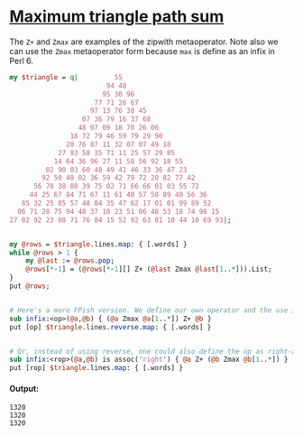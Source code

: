 [1]: https://rosettacode.org/wiki/Maximum_triangle_path_sum

# [Maximum triangle path sum][1]





The `Z+` and `Zmax` are examples of the zipwith metaoperator. Note also we can use the `Zmax` metaoperator form because `max` is define as an infix in Perl&#160;6.

```perl
my $triangle = q|         55
                        94 48
                       95 30 96
                     77 71 26 67
                    97 13 76 38 45
                  07 36 79 16 37 68
                 48 07 09 18 70 26 06
               18 72 79 46 59 79 29 90
              20 76 87 11 32 07 07 49 18
            27 83 58 35 71 11 25 57 29 85
           14 64 36 96 27 11 58 56 92 18 55
         02 90 03 60 48 49 41 46 33 36 47 23
        92 50 48 02 36 59 42 79 72 20 82 77 42
      56 78 38 80 39 75 02 71 66 66 01 03 55 72
     44 25 67 84 71 67 11 61 40 57 58 89 40 56 36
   85 32 25 85 57 48 84 35 47 62 17 01 01 99 89 52
  06 71 28 75 94 48 37 10 23 51 06 48 53 18 74 98 15
27 02 92 23 08 71 76 84 15 52 92 63 81 10 44 10 69 93|;


my @rows = $triangle.lines.map: { [.words] }
while @rows > 1 {
    my @last := @rows.pop;
    @rows[*-1] = (@rows[*-1][] Z+ (@last Zmax @last[1..*])).List;
}
put @rows;


# Here's a more FPish version. We define our own operator and the use it in the reduction metaoperator form, [op], which turns any infix into a list operator. 
sub infix:<op>(@a,@b) { (@a Zmax @a[1..*]) Z+ @b }
put [op] $triangle.lines.reverse.map: { [.words] }


# Or, instead of using reverse, one could also define the op as right-associative.
sub infix:<rop>(@a,@b) is assoc('right') { @a Z+ (@b Zmax @b[1..*]) }
put [rop] $triangle.lines.map: { [.words] }
```

#### Output:
```
1320
1320
1320
```
